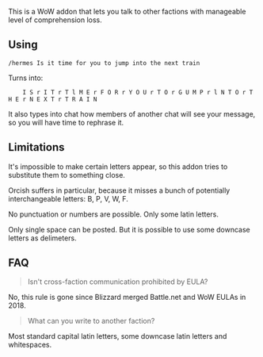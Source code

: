 This is a WoW addon that lets you talk to other factions with manageable level of comprehension loss.

## Using
```
/hermes Is it time for you to jump into the next train
```
Turns into:
```
	I S r I T r T l M E r F O R r Y O U r T O r G U M P r l N T O r T H E r N E X T r T R A I N
```
It also types into chat how members of another chat will see your message, so you will have time to rephrase it.

## Limitations
It's impossible to make certain letters appear, so this addon tries to substitute them to something close.

Orcish suffers in particular, because it misses a bunch of potentially interchangeable letters: B, P, V, W, F.

No punctuation or numbers are possible. Only some latin letters.

Only single space can be posted. But it is possible to use some downcase letters as delimeters.

## FAQ
> Isn't cross-faction communication prohibited by EULA?

No, this rule is gone since Blizzard merged Battle.net and WoW EULAs in 2018.

> What can you write to another faction?

Most standard capital latin letters, some downcase latin letters and whitespaces.
